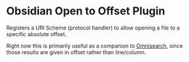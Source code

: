# Obsidian Open to Offset Plugin

Registers a URI Scheme (protocol handler) to allow opening a file to a specific absolute offset.

Right now this is primarily useful as a companion to [Omnisearch][1], since those results are given in offset rather than line/column.

[1]: https://github.com/scambier/obsidian-omnisearch
